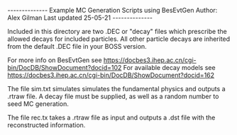 *--------------*
Example MC Generation Scripts using BesEvtGen
Author: Alex Gilman
Last updated 25-05-21
*--------------*

Included in this directory are two .DEC or "decay" files which prescribe the allowed decays for included particles. All other particle decays are inherited from the default .DEC file in your BOSS version.

For more info on BesEvtGen see https://docbes3.ihep.ac.cn/cgi-bin/DocDB/ShowDocument?docid=102
For available decay models see https://docbes3.ihep.ac.cn/cgi-bin/DocDB/ShowDocument?docid=162

The file sim.txt simulates simulates the fundamental physics and outputs a .rtraw file. A decay file must be supplied, as well as a random number to seed MC generation.

The file rec.tx takes a .rtraw file as input and outputs a .dst file with the reconstructed information.


